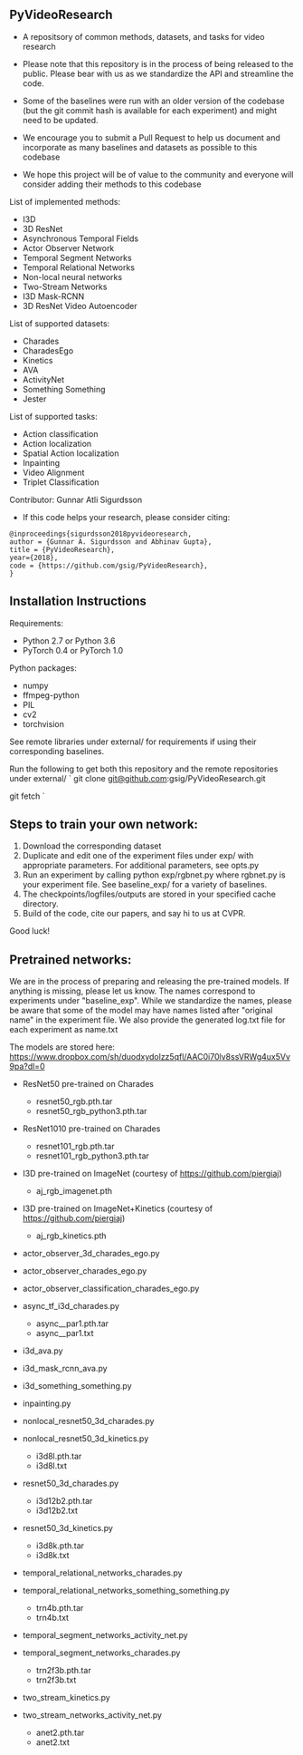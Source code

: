 ## PyVideoResearch

* A repositsory of common methods, datasets, and tasks for video research

* Please note that this repository is in the process of being released to the public. Please bear with us as we standardize the API and streamline the code. 
* Some of the baselines were run with an older version of the codebase (but the git commit hash is available for each experiment) and might need to be updated. 
* We encourage you to submit a Pull Request to help us document and incorporate as many baselines and datasets as possible to this codebase
* We hope this project will be of value to the community and everyone will consider adding their methods to this codebase

List of implemented methods:
* I3D
* 3D ResNet
* Asynchronous Temporal Fields
* Actor Observer Network
* Temporal Segment Networks
* Temporal Relational Networks
* Non-local neural networks
* Two-Stream Networks
* I3D Mask-RCNN 
* 3D ResNet Video Autoencoder

List of supported datasets:
* Charades
* CharadesEgo
* Kinetics
* AVA
* ActivityNet
* Something Something
* Jester

List of supported tasks:
* Action classification
* Action localization
* Spatial Action localization
* Inpainting
* Video Alignment
* Triplet Classification

Contributor: Gunnar Atli Sigurdsson

* If this code helps your research, please consider citing: 

```
@inproceedings{sigurdsson2018pyvideoresearch,
author = {Gunnar A. Sigurdsson and Abhinav Gupta},
title = {PyVideoResearch},
year={2018},
code = {https://github.com/gsig/PyVideoResearch},
}
```

## Installation Instructions

Requirements:
* Python 2.7 or Python 3.6
* PyTorch 0.4 or PyTorch 1.0

Python packages:
* numpy
* ffmpeg-python
* PIL
* cv2
* torchvision

See remote libraries under external/ for requirements if using their corresponding baselines. 

Run the following to get both this repository and the remote repositories under external/
`
git clone git@github.com:gsig/PyVideoResearch.git

git fetch
`


## Steps to train your own network:
 
1. Download the corresponding dataset 
2. Duplicate and edit one of the experiment files under exp/ with appropriate parameters. For additional parameters, see opts.py
3. Run an experiment by calling python exp/rgbnet.py where rgbnet.py is your experiment file. See baseline_exp/ for a variety of baselines.
4. The checkpoints/logfiles/outputs are stored in your specified cache directory. 
5. Build of the code, cite our papers, and say hi to us at CVPR.

Good luck!


## Pretrained networks:

We are in the process of preparing and releasing the pre-trained models. If anything is missing, please let us know. The names correspond to experiments under "baseline_exp". While we standardize the names, please be aware that some of the model may have names listed after "original name" in the experiment file. We also provide the generated log.txt file for each experiment as name.txt

The models are stored here: https://www.dropbox.com/sh/duodxydolzz5qfl/AAC0i70lv8ssVRWg4ux5Vv9pa?dl=0

* ResNet50 pre-trained on Charades
    * resnet50_rgb.pth.tar
    * resnet50_rgb_python3.pth.tar
* ResNet1010 pre-trained on Charades
    * resnet101_rgb.pth.tar
    * resnet101_rgb_python3.pth.tar
* I3D pre-trained on ImageNet (courtesy of https://github.com/piergiaj)
    * aj_rgb_imagenet.pth
* I3D pre-trained on ImageNet+Kinetics (courtesy of https://github.com/piergiaj)
    * aj_rgb_kinetics.pth

* actor_observer_3d_charades_ego.py
* actor_observer_charades_ego.py
* actor_observer_classification_charades_ego.py
* async_tf_i3d_charades.py
    * async__par1.pth.tar
    * async__par1.txt
* i3d_ava.py
* i3d_mask_rcnn_ava.py
* i3d_something_something.py
* inpainting.py
* nonlocal_resnet50_3d_charades.py
* nonlocal_resnet50_3d_kinetics.py
    * i3d8l.pth.tar
    * i3d8l.txt
* resnet50_3d_charades.py
    * i3d12b2.pth.tar
    * i3d12b2.txt
* resnet50_3d_kinetics.py
    * i3d8k.pth.tar
    * i3d8k.txt
* temporal_relational_networks_charades.py
* temporal_relational_networks_something_something.py
    * trn4b.pth.tar
    * trn4b.txt
* temporal_segment_networks_activity_net.py
* temporal_segment_networks_charades.py
    * trn2f3b.pth.tar
    * trn2f3b.txt
* two_stream_kinetics.py
* two_stream_networks_activity_net.py
    * anet2.pth.tar
    * anet2.txt

